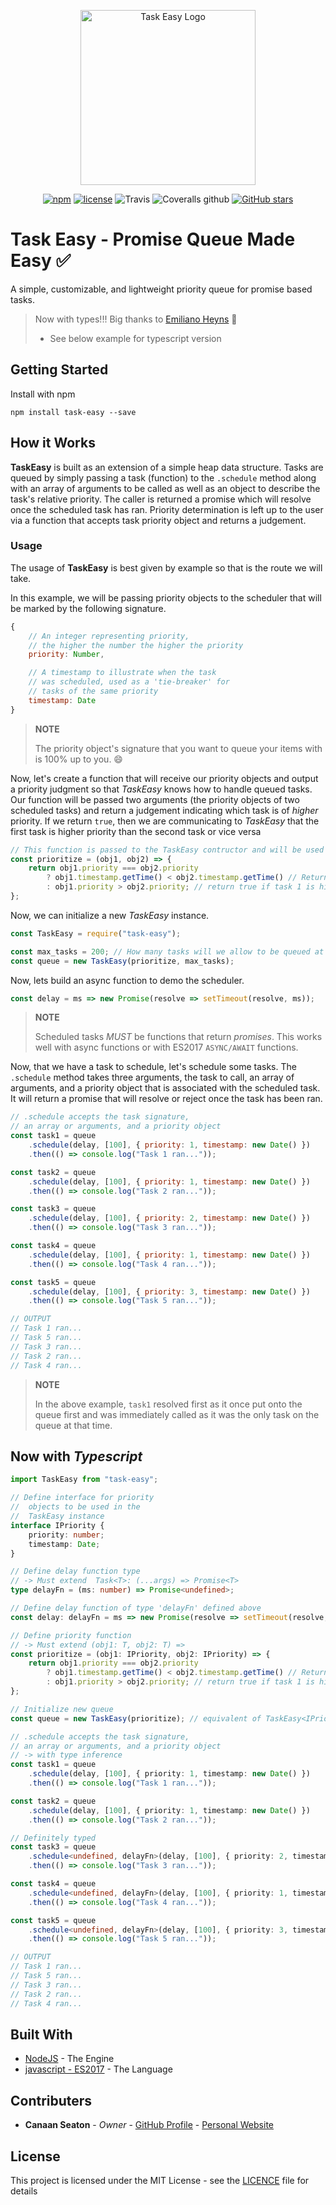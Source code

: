 <p align="center"><img width="280" src="https://i.imgur.com/VwF0DyE.png" alt="Task Easy Logo"></p>

<div align="center">
  <p><a href="https://www.npmjs.com/package/task-easy"><img src="https://img.shields.io/npm/v/task-easy.svg?style=flat-square" alt="npm" /></a>
  <a href="https://github.com/cmseaton42/task-easy/blob/master/LICENSE"><img src="https://img.shields.io/github/license/cmseaton42/task-easy.svg?style=flat-square" alt="license" /></a>
  <img src="https://img.shields.io/travis/cmseaton42/task-easy.svg?style=flat-square" alt="Travis" />
  <img src="https://img.shields.io/coveralls/github/cmseaton42/task-easy.svg?style=flat-square" alt="Coveralls github" />
  <a href="https://github.com/cmseaton42/task-easy"><img src="https://img.shields.io/github/stars/cmseaton42/task-easy.svg?&amp;style=social&amp;logo=github&amp;label=Stars" alt="GitHub stars" /></a>
</p>
</div>

# Task Easy - Promise Queue Made Easy ✅

A simple, customizable, and lightweight priority queue for promise based tasks.

> Now with types!!! Big thanks to [Emiliano Heyns](https://github.com/retorquere) :beers:
>
> -   See below example for typescript version

## Getting Started

Install with npm

```
npm install task-easy --save
```

## How it Works

**TaskEasy** is built as an extension of a simple heap data structure. Tasks are queued by simply passing a task (function) to the `.schedule` method along with an array of arguments to be called as well as an object to describe the task's relative priority. The caller is returned a promise which will resolve once the scheduled task has ran. Priority determination is left up to the user via a function that accepts task priority object and returns a judgement.

### Usage

The usage of **TaskEasy** is best given by example so that is the route we will take.

In this example, we will be passing priority objects to the scheduler that will be marked by the following signature.

```js
{
    // An integer representing priority,
    // the higher the number the higher the priority
    priority: Number,

    // A timestamp to illustrate when the task
    // was scheduled, used as a 'tie-breaker' for
    // tasks of the same priority
    timestamp: Date
}
```

> **NOTE**
>
> The priority object's signature that you want to queue your items with is 100% up to you. 😄

Now, let's create a function that will receive our priority objects and output a priority judgment so that _TaskEasy_ knows how to handle queued tasks. Our function will be passed two arguments (the priority objects of two scheduled tasks) and return a judgement indicating which task is of _higher_ priority. If we return `true`, then we are communicating to _TaskEasy_ that the first task is higher priority than the second task or vice versa

```js
// This function is passed to the TaskEasy contructor and will be used internally to determine tasks order.
const prioritize = (obj1, obj2) => {
    return obj1.priority === obj2.priority
        ? obj1.timestamp.getTime() < obj2.timestamp.getTime() // Return true if task 1 is older than task 2
        : obj1.priority > obj2.priority; // return true if task 1 is higher priority than task 2
};
```

Now, we can initialize a new _TaskEasy_ instance.

```js
const TaskEasy = require("task-easy");

const max_tasks = 200; // How many tasks will we allow to be queued at a time (defaults to 100)
const queue = new TaskEasy(prioritize, max_tasks);
```

Now, lets build an async function to demo the scheduler.

```js
const delay = ms => new Promise(resolve => setTimeout(resolve, ms));
```

> **NOTE**
>
> Scheduled tasks _MUST_ be functions that return _promises_. This works well with async functions or with ES2017 `ASYNC/AWAIT` functions.

Now, that we have a task to schedule, let's schedule some tasks. The `.schedule` method takes three arguments, the task to call, an array of arguments, and a priority object that is associated with the scheduled task. It will return a promise that will resolve or reject once the task has been ran.

```js
// .schedule accepts the task signature,
// an array or arguments, and a priority object
const task1 = queue
    .schedule(delay, [100], { priority: 1, timestamp: new Date() })
    .then(() => console.log("Task 1 ran..."));

const task2 = queue
    .schedule(delay, [100], { priority: 1, timestamp: new Date() })
    .then(() => console.log("Task 2 ran..."));

const task3 = queue
    .schedule(delay, [100], { priority: 2, timestamp: new Date() })
    .then(() => console.log("Task 3 ran..."));

const task4 = queue
    .schedule(delay, [100], { priority: 1, timestamp: new Date() })
    .then(() => console.log("Task 4 ran..."));

const task5 = queue
    .schedule(delay, [100], { priority: 3, timestamp: new Date() })
    .then(() => console.log("Task 5 ran..."));

// OUTPUT
// Task 1 ran...
// Task 5 ran...
// Task 3 ran...
// Task 2 ran...
// Task 4 ran...
```

> **NOTE**
>
> In the above example, `task1` resolved first as it once put onto the queue first and was immediately called as it was the only task on the queue at that time.

## Now with _Typescript_

```typescript
import TaskEasy from "task-easy";

// Define interface for priority
//  objects to be used in the
//  TaskEasy instance
interface IPriority {
    priority: number;
    timestamp: Date;
}

// Define delay function type
// -> Must extend  Task<T>: (...args) => Promise<T>
type delayFn = (ms: number) => Promise<undefined>;

// Define delay function of type 'delayFn' defined above
const delay: delayFn = ms => new Promise(resolve => setTimeout(resolve, ms));

// Define priority function
// -> Must extend (obj1: T, obj2: T) =>
const prioritize = (obj1: IPriority, obj2: IPriority) => {
    return obj1.priority === obj2.priority
        ? obj1.timestamp.getTime() < obj2.timestamp.getTime() // Return true if task 1 is older than task 2
        : obj1.priority > obj2.priority; // return true if task 1 is higher priority than task 2
};

// Initialize new queue
const queue = new TaskEasy(prioritize); // equivalent of TaskEasy<IPriority>(prioritize) via type inference

// .schedule accepts the task signature,
// an array or arguments, and a priority object
// -> with type inference
const task1 = queue
    .schedule(delay, [100], { priority: 1, timestamp: new Date() })
    .then(() => console.log("Task 1 ran..."));

const task2 = queue
    .schedule(delay, [100], { priority: 1, timestamp: new Date() })
    .then(() => console.log("Task 2 ran..."));

// Definitely typed
const task3 = queue
    .schedule<undefined, delayFn>(delay, [100], { priority: 2, timestamp: new Date() })
    .then(() => console.log("Task 3 ran..."));

const task4 = queue
    .schedule<undefined, delayFn>(delay, [100], { priority: 1, timestamp: new Date() })
    .then(() => console.log("Task 4 ran..."));

const task5 = queue
    .schedule<undefined, delayFn>(delay, [100], { priority: 3, timestamp: new Date() })
    .then(() => console.log("Task 5 ran..."));

// OUTPUT
// Task 1 ran...
// Task 5 ran...
// Task 3 ran...
// Task 2 ran...
// Task 4 ran...
```

## Built With

-   [NodeJS](https://nodejs.org/en/) - The Engine
-   [javascript - ES2017](https://www.ecma-international.org/publications/files/ECMA-ST/Ecma-262.pdf) - The Language

## Contributers

-   **Canaan Seaton** - _Owner_ - [GitHub Profile](https://github.com/cmseaton42) - [Personal Website](http://www.canaanseaton.com/)

## License

This project is licensed under the MIT License - see the [LICENCE](https://github.com/cmseaton42/task-easy/blob/master/LICENSE) file for details
